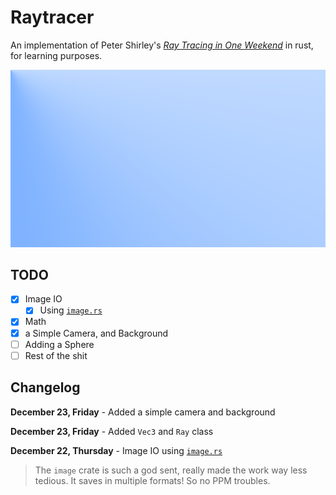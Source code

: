 # Raytracer

An implementation of Peter Shirley's [_Ray Tracing in One Weekend_](https://raytracing.github.io/books/RayTracingInOneWeekend.html) in rust, for learning purposes.

![Current output](./output/test.png)

## TODO

- [x] Image IO
  - [x] Using [`image.rs`](https://docs.rs/image/latest/image/)
- [x] Math
- [x] a Simple Camera, and Background
- [ ] Adding a Sphere
- [ ] Rest of the shit

## Changelog

**December 23, Friday** - Added a simple camera and background

**December 23, Friday** - Added `Vec3` and `Ray` class

**December 22, Thursday** - Image IO using [`image.rs`](https://docs.rs/image/latest/image/)

> The `image` crate is such a god sent, really made the work way less tedious. It saves in multiple formats! So no PPM troubles.
